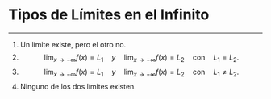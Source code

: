 # Tipos de Límites en el Infinito
***
1.  Un límite existe, pero el otro no.
2. $$
\lim_{x\to-\infty}f(x)=L_1\quad y\quad\lim_{x\to-\infty}f(x)=L_2 \quad \text{con} \quad L_1=L_2.
$$
3. $$
\lim_{x\to-\infty}f(x)=L_1\quad y\quad\lim_{x\to-\infty}f(x)=L_2 \quad \text{con} \quad L_1\neq L_2.
$$
4. Ninguno de los dos límites existen.